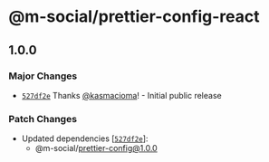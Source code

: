 # @m-social/prettier-config-react

## 1.0.0

### Major Changes

- [`527df2e`](https://github.com/m-social/frontend-configs/commit/527df2e06cd19dc6081a414707a75798c35ce3cd) Thanks [@kasmacioma](https://github.com/kasmacioma)! - Initial public release

### Patch Changes

- Updated dependencies [[`527df2e`](https://github.com/m-social/frontend-configs/commit/527df2e06cd19dc6081a414707a75798c35ce3cd)]:
  - @m-social/prettier-config@1.0.0
